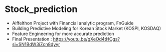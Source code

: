 # Stock_prediction

- Aiffelthon Project with Financial analytic program, FnGuide
- Building Predictive Modeling for Korean Stock Market (KOSPI, KOSDAQ)
- Feature Engineering for more accurate prediction 
- Final Presentation : https://youtu.be/gXeOd4tHCgs?si=SN1BdW3iZcn8dyyr
